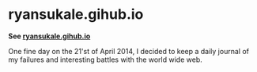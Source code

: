 ryansukale.gihub.io
===================

**See [ryansukale.gihub.io](http://ryansukale.github.io/)**

One fine day on the 21'st of April 2014, I decided to keep a daily journal of my failures and interesting battles with the world wide web.

